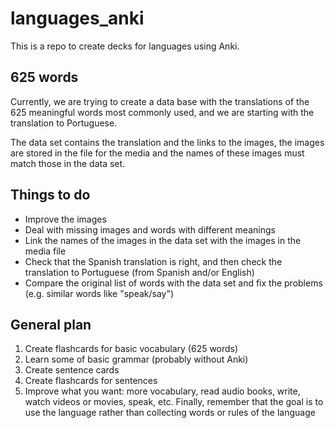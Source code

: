 # languages_anki

This is a repo to create decks for languages using Anki.

## 625 words

Currently, we are trying to create a data base with the translations of the 625 meaningful words most commonly used, and we are starting with the translation to Portuguese.

The data set contains the translation and the links to the images, the images are stored in the file for the media and the names of these images must match those in the data set.

## Things to do

- Improve the images
- Deal with missing images and words with different meanings
- Link the names of the images in the data set with the images in the media file
- Check that the Spanish translation is right, and then check the translation to Portuguese (from Spanish and/or English)
- Compare the original list of words with the data set and fix the problems (e.g. similar words like "speak/say")

## General plan

1. Create flashcards for basic vocabulary (625 words)
2. Learn some of basic grammar (probably without Anki)
3. Create sentence cards
3. Create flashcards for sentences
4. Improve what you want: more vocabulary, read audio books, write, watch videos or movies, speak, etc. Finally, remember that the goal is to use the language rather than collecting words or rules of the language
